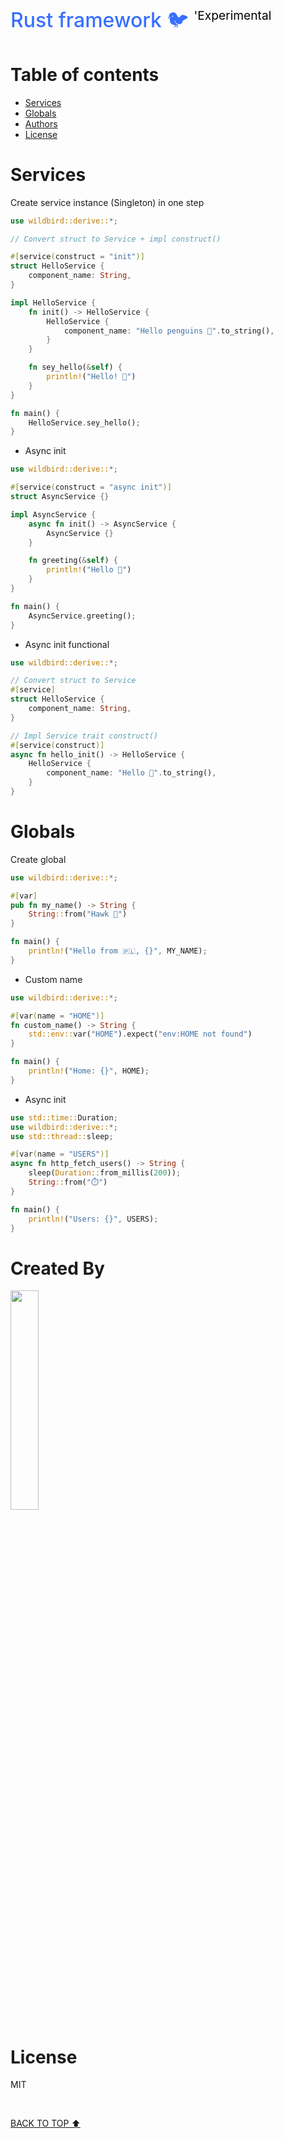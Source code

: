 <br />

<a href="#top"></a>

<h1 style="color: #376FFF; font-size: 2rem; font-weight: 500;">
    Rust framework 🐦 <sup style="color: black; font-size: 1.2rem; font-weight: 400;">'Experimental</sup>
</h1>

# Table of contents

- [Services](#services)
- [Globals](#globals)
- [Authors](#created-by)
- [License](#license)

# Services

Create service instance (Singleton) in one step

```rust
use wildbird::derive::*;

// Convert struct to Service + impl construct()

#[service(construct = "init")]
struct HelloService {
    component_name: String,
}

impl HelloService {
    fn init() -> HelloService {
        HelloService {
            component_name: "Hello penguins 🐧".to_string(),
        }
    }

    fn sey_hello(&self) {
        println!("Hello! 👋")
    }
}

fn main() {
    HelloService.sey_hello();
}
```
- Async init
```rust
use wildbird::derive::*;

#[service(construct = "async init")]
struct AsyncService {}

impl AsyncService {
    async fn init() -> AsyncService {
        AsyncService {}
    }

    fn greeting(&self) {
        println!("Hello 🗼")
    }
}

fn main() {
    AsyncService.greeting();
}
```
- Async init functional

```rust
use wildbird::derive::*;

// Convert struct to Service
#[service]
struct HelloService {
    component_name: String,
}

// Impl Service trait construct() 
#[service(construct)]
async fn hello_init() -> HelloService {
    HelloService {
        component_name: "Hello 🚀".to_string(),
    }
}
```

# Globals
Create global 
```rust
use wildbird::derive::*;

#[var]
pub fn my_name() -> String {
    String::from("Hawk 🦅")
}

fn main() {
    println!("Hello from 🇵🇱, {}", MY_NAME);
}
```

- Custom name
```rust
use wildbird::derive::*;

#[var(name = "HOME")]
fn custom_name() -> String {
    std::env::var("HOME").expect("env:HOME not found")
}

fn main() {
    println!("Home: {}", HOME);
}
```

- Async init
```rust
use std::time::Duration;
use wildbird::derive::*;
use std::thread::sleep;

#[var(name = "USERS")]
async fn http_fetch_users() -> String {
    sleep(Duration::from_millis(200));
    String::from("⏱️")
}

fn main() {
    println!("Users: {}", USERS);
}
```

# Created By

<a target="_blank" href="http://wildbirds.studio" >
    <img src="https://wildbirds.studio/img/Logo_full.fe1f5caa.png"  width="30%" height="30%">
</a>

<br />

# License

MIT

<br />

[BACK TO TOP ⬆️](#top)